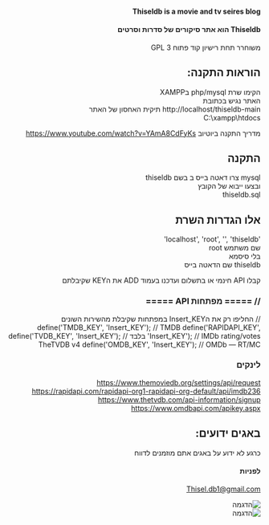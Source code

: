 
<div dir="RTL" style="direction:rtl;">

#### Thiseldb is a movie and tv seires blog  

####  Thiseldb הוא אתר סיקורים של סדרות  וסרטים  

משוחרר תחת רישיון קוד פתוח GPL 3

## הוראות התקנה:
הקימו שרת php/mysql  בXAMPP   
האתר נגיש בכתובת  
http://localhost/thiseldb-main
תיקית האחסון של האתר  
C:\xampp\htdocs

מדריך התקנה ביוטיוב
https://www.youtube.com/watch?v=YAmA8CdFyKs

## התקנה
 mysql צרו דאטה בייס ב בשם thiseldb  
ובצעו ייבוא של הקובץ    
thiseldb.sql  


## אלו הגדרות השרת
'localhost', 'root', '', 'thiseldb'    
שם משתמש root    
בלי סיסמא    
thiseldb שם הדאטה בייס    


קבלו API חינמי  או בתשלום
ועדכנו בעמוד ADD את הKEY שקיבלתם  
### // ===== מפתחות API =====
// החליפו רק את הInsert_KEY במפתחות שקיבלת מהשירות השונים
define('TMDB_KEY',     'Insert_KEY');          // TMDB
define('RAPIDAPI_KEY', 'Insert_KEY');      // IMDb rating/votes בלבד
define('TVDB_KEY',     'Insert_KEY');         // TheTVDB v4
define('OMDB_KEY',     'Insert_KEY');       // OMDb — RT/MC

### לינקים
https://www.themoviedb.org/settings/api/request
https://rapidapi.com/rapidapi-org1-rapidapi-org-default/api/imdb236
https://www.thetvdb.com/api-information/signup
https://www.omdbapi.com/apikey.aspx

## באגים ידועים:
כרגע לא ידוע על באגים
אתם מוזמנים לדווח

#### לפניות
Thisel.db1@gmail.com  


![הדגמה](site.png)  
![הדגמה](site1.png)  
